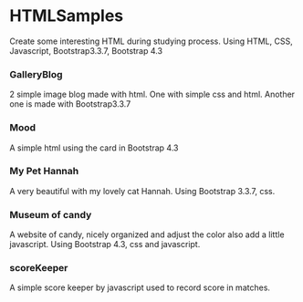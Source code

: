 # HTMLSamples
Create some interesting HTML during studying process.
Using HTML, CSS, Javascript, Bootstrap3.3.7, Bootstrap 4.3

### GalleryBlog
2 simple image blog made with html.
One with simple css and html.
Another one is made with Bootstrap3.3.7

### Mood 
A simple html using the card in Bootstrap 4.3

### My Pet Hannah
A very beautiful with my lovely cat Hannah. Using Bootstrap 3.3.7, css.

### Museum of candy
A website of candy, nicely organized and adjust the color also add a little javascript. Using Bootstrap 4.3, css and javascript.

### scoreKeeper
A simple score keeper by javascript used to record score in matches. 
